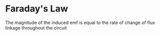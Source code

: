 # Faraday's Law
The magnitude of the induced emf is equal to the rate of change of flux linkage throughout the circuit 